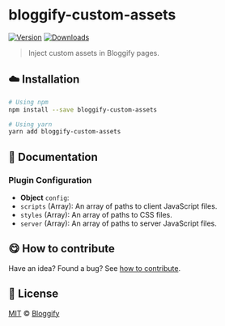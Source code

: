 <!-- Please do not edit this file. Edit the `blah` field in the `package.json` instead. If in doubt, open an issue. -->


# bloggify-custom-assets

 [![Version](https://img.shields.io/npm/v/bloggify-custom-assets.svg)](https://www.npmjs.com/package/bloggify-custom-assets) [![Downloads](https://img.shields.io/npm/dt/bloggify-custom-assets.svg)](https://www.npmjs.com/package/bloggify-custom-assets)

> Inject custom assets in Bloggify pages.

## :cloud: Installation

```sh
# Using npm
npm install --save bloggify-custom-assets

# Using yarn
yarn add bloggify-custom-assets
```


## :memo: Documentation


### Plugin Configuration

- **Object** `config`:
- `scripts` (Array): An array of paths to client JavaScript files.
- `styles` (Array): An array of paths to CSS files.
- `server` (Array): An array of paths to server JavaScript files.



## :yum: How to contribute
Have an idea? Found a bug? See [how to contribute][contributing].



## :scroll: License

[MIT][license] © [Bloggify][website]

[license]: http://showalicense.com/?fullname=Bloggify%20%3Csupport%40bloggify.org%3E%20(https%3A%2F%2Fbloggify.org)&year=2016#license-mit
[website]: https://bloggify.org
[contributing]: /CONTRIBUTING.md
[docs]: /DOCUMENTATION.md
